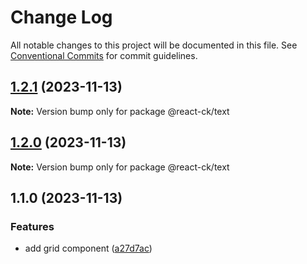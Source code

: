 # Change Log

All notable changes to this project will be documented in this file.
See [Conventional Commits](https://conventionalcommits.org) for commit guidelines.

## [1.2.1](https://github.com/abelflopes/react-ck/compare/@react-ck/text@1.2.0...@react-ck/text@1.2.1) (2023-11-13)

**Note:** Version bump only for package @react-ck/text





## [1.2.0](https://github.com/abelflopes/react-ck/compare/@react-ck/text@1.1.0...@react-ck/text@1.2.0) (2023-11-13)

**Note:** Version bump only for package @react-ck/text





## 1.1.0 (2023-11-13)


### Features

* add grid component ([a27d7ac](https://github.com/abelflopes/react-ck/commit/a27d7aca902520b853b061e1abe34bcf9581eccd))
